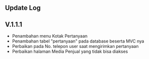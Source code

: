 ## Update Log

## V.1.1.1
- Penambahan menu Kotak Pertanyaan
- Penambahan tabel "pertanyaan" pada database beserta MVC nya
- Perbaikan pada No. telepon user saat mengirimkan pertanyaan 
- Perbaikan halaman Media Penjual yang tidak bisa diakses

